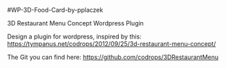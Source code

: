 #WP-3D-Food-Card-by-pplaczek

3D Restaurant Menu Concept Wordpress Plugin

Design a plugin for wordpress, inspired by this:
https://tympanus.net/codrops/2012/09/25/3d-restaurant-menu-concept/

The Git you can find here:
https://github.com/codrops/3DRestaurantMenu
